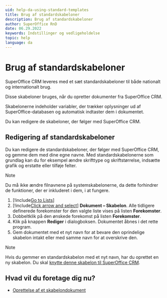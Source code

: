 ```yaml
---
uid: help-da-using-standard-templates
title: Brug af standardskabeloner
description: Brug af standardskabeloner
author: SuperOffice RnD
date: 06.29.2022
keywords: Indstillinger og vedligeholdelse
topic: help
language: da
---
```


# Brug af standardskabeloner

SuperOffice CRM leveres med et sæt standardskabeloner til både nationalt og internationalt brug.

Disse skabeloner bruges, når du opretter dokumenter fra SuperOffice CRM.

Skabelonerne indeholder variabler, der trækker oplysninger ud af SuperOffice-databasen og automatisk indtaster dem i dokumentet.

Du kan redigere de skabeloner, der følger med SuperOffice CRM.

## Redigering af standardskabeloner

Du kan redigere de standardskabeloner, der følger med SuperOffice CRM, og gemme dem med dine egne navne. Med standardskabelonerne som grundlag kan du for eksempel ændre skrifttype og skriftstørrelse, indsætte grafik og erstatte eller tilføje felter.

> [!NOTE]
> Du må ikke ændre filnavnene på systemskabelonerne, da dette forhindrer de funktioner, der er inkluderet i dem, i at fungere.

1. [!include[Go to Lists](includes/goto-lists.md)]
2. [!include[Click arrow and select](includes/expand-list.md)] **Dokument – Skabelon**.
    Alle tidligere definerede forekomster for den valgte liste vises på listen **Forekomster**.
3. Dobbeltklik på den ønskede forekomst på listen **Forekomster**.
4. Klik på knappen **Rediger** i dialogboksen. Dokumentet åbnes i det rette program.
5. Gem dokumentet med et nyt navn for at bevare den oprindelige skabelon intakt eller med samme navn for at overskrive den.

> [!NOTE]
> Hvis du gemmer en standardskabelon med et nyt navn, har du oprettet en ny skabelon. Du skal [knytte denne skabelon til SuperOffice CRM][1].

## Hvad vil du foretage dig nu?

* [Oprettelse af et skabelondokument][2]

<!-- Referenced links -->
[1]: add-template.md
[2]: creating-template-document.md

<!-- Referenced images -->
